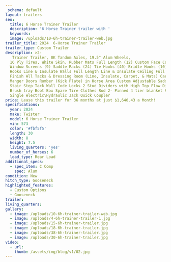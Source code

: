 ```yaml
---
_schema: default
layout: trailers
seo:
  title: 6 Horse Trainer Trailer
  description: '6 Horse Trainer trailer with '
  keywords:
  image: /uploads/10-6h-trainer-trailer-web.jpg
trailer_title: 2024  6-Horse Trainer Trailer
trailer_type: Custom Trailer
description: >2-
   Trainer Trailer, 8K Tandom Axles, 19.5" Alum Wheels,
  16 Ply Tires, White Skin, Rubber Mats Full Length (12) Custom Face Cages (12)
  Window Screens (9) Saddle Racks (24) Tie Hooks (40) Bridle Hooks (10) Manger
  Hooks Line & Insulate Walls Full Length Line & Insulate Ceiling Full Length
  Finish All Tacks & Dressing Room (Line, Insulate, Carpet, & Mats) Carpet
  Manger Doors Rumber (Kick Plate) in Horse Area Custom Adjustable Saddle Racks
  Stair Step Tack Wall Code Locks 2 Stud Dividers with High Top Flow Divider 2
  Brush tray Boot Box Spare Tire Clothes Rod 2- Pinned 4 tier blanket Racks
  Single electric\Hydraulic Jack Quick Coupler
price: Lease this trailer for 36 months at just $1,640.43 a Month!
specifications:
  year: 2024
  make: Twister
  model: 6 Horse Trainer Trailer
  vin: 573
  color: '#fbf5f5'
  length: 30
  width: 8
  height: 7.5
  living_quarters: 'yes'
  number_of_horses: 6
  load_type: Rear Load
additional_specs:
  - spec_item: C Comp
    spec: Alum
condition: New
hitch_type: Gooseneck
highlighted_features:
  - Custom Options
  - Gooseneck
trailer:
living_quarters:
gallery:
  - image: /uploads/10-6h-trainer-trailer-web.jpg
  - image: /uploads/4-6h-trainer-trailer-1.jpg
  - image: /uploads/15-6h-trainer-trailer.jpg
  - image: /uploads/18-6h-trainer-trailer.jpg
  - image: /uploads/38-6h-trainer-trailer.jpg
  - image: /uploads/30-6h-trainer-trailer.jpg
video:
  - url:
    thumb: /assets/img/blog/v1/02.jpg
---
```

